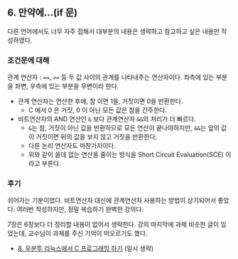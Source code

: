 ## 6. 만약에...(if 문)

다른 언어에서도 너무 자주 접해서 대부분의 내용은 생략하고 참고하고 싶은 내용만 작성하였다.

### 조건문에 대해

관계 연산자 : `==`, `>=` 등 두 값 사이의 관계를 나타내주는 연산자이다. 좌측에 있는 부분을 좌변, 우측에 있는 부분을 우변이라 한다.

- 관계 연산자는 연산한 후에, 참 이면 1을, 거짓이면 0을 반환한다.
  - C 에서 0 은 거짓, 0 이 아닌 모든 값은 참을 간주한다.
- 비트연산자의 AND 연산인 `&` 보다 관계연산자 `&&`의 처리가 더 빠르다.
  - `&`는 참, 거짓이 아닌 값을 반환하므로 모든 연산이 끝나야하지만, `&&`는 앞의 값이 거짓이면 뒤의 값을 보지 않고 거짓을 반환한다.
  - 다른 논리 연산자도 마찬가지이다.
  - 위와 같이 쓸데 없는 연산을 줄이는 방식을 Short Circuit Evaluation(SCE) 이라고 부른다.

### 후기

쉬어가는 기분이었다. 비트연산자 대신에 관계연산자 사용하는 방법이 상기되어서 좋았다. 여러번 작성하지만, 정말 복습하기 완벽한 강의다.

7장은 6장보다 더 정리할 내용이 없어서 생략한다. 강의 마지막에 과제 비슷한 글이 있었는데, 교수님이 과제를 주신 기억이 떠오르기도 했다.

- [8. 우분투 리눅스에서 C 프로그래밍 하기](./8.md) (일시 생략)
